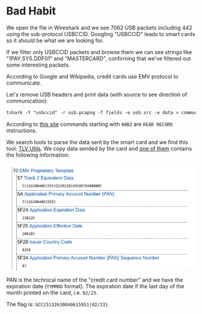 # Bad Habit

We open the file in Wireshark and we see 7062 USB packets including 442 using the sub-protocol USBCCID. Googling "USBCCID" leads to smart cards so it should be what we are looking for.

If we filter only USBCCID packets and browse them we can see strings like "1PAY.SYS.DDF01" and "MASTERCARD", confirming that we've filtered out some interesting packets.

According to Google and Wikipedia, credit cards use EMV protocol to communicate.

Let's remove USB headers and print data (with source to see direction of communication):

```txt
tshark -Y "usbccid" -r usb.pcapng -T fields -e usb.src -e data > communication.txt
```

According to [this site](https://hpkaushik121.medium.com/understanding-apdu-commands-emv-transaction-flow-part-2-d4e8df07eec) commands starting with `00B2` are `READ RECORD` instructions.

We search tools to parse the data sent by the smart card and we find this tool: [TLV Utils](https://emvlab.org/tlvutils/). We copy data sended by the card and [one of them](https://emvlab.org/tlvutils/?data=7081a857135132630040615951d23022016950876900000f5a0851326300406159515f24032302285f25032002015f280202505f3401018c279f02069f03069f1a0295055f2a029a039c019f37049f35019f45029f4c089f34039f21039f7c148d12910a8a0295059f37049f4c089f02069f03068e0a00000000000000001f039f0702ff009f080200039f0d05b4606080009f0e0500100000009f0f05b4606098009f420209) contains the following information:

![info](info.png)

PAN is the technical name of the "credit card number" and we have the expiration date (`YYMMDD` format). The expiration date if the last day of the month printed on the card, i.e. `02/23`.

The flag is: `GCC{5132630040615951|02/23}`
